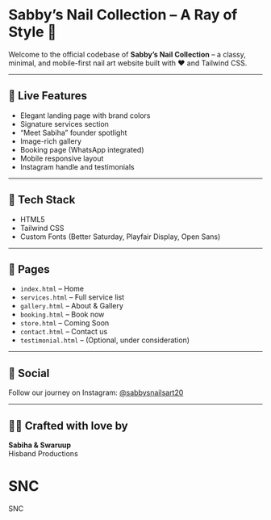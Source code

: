 # Sabby’s Nail Collection – A Ray of Style 💅

Welcome to the official codebase of **Sabby’s Nail Collection** – a classy, minimal, and mobile-first nail art website built with ❤️ and Tailwind CSS.

---

## 🌸 Live Features
- Elegant landing page with brand colors
- Signature services section
- “Meet Sabiha” founder spotlight
- Image-rich gallery
- Booking page (WhatsApp integrated)
- Mobile responsive layout
- Instagram handle and testimonials

---

## 🔧 Tech Stack
- HTML5
- Tailwind CSS
- Custom Fonts (Better Saturday, Playfair Display, Open Sans)

---

## 📁 Pages
- `index.html` – Home
- `services.html` – Full service list
- `gallery.html` – About & Gallery
- `booking.html` – Book now
- `store.html` – Coming Soon
- `contact.html` – Contact us
- `testimonial.html` – (Optional, under consideration)

---

## 📸 Social
Follow our journey on Instagram: [@sabbysnailsart20](https://www.instagram.com/sabbysnailsart20)

---

## 👩‍🎨 Crafted with love by  
**Sabiha & Swaruup**  
Hisband Productions
# SNC
SNC
